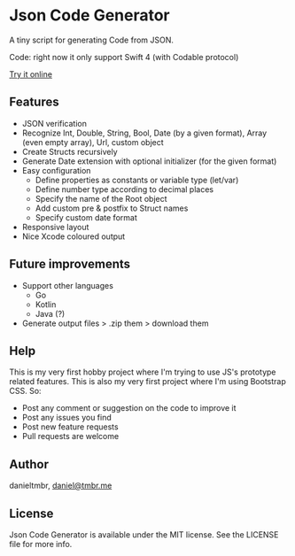 # Json Code Generator

A tiny script for generating Code from JSON.

Code: right now it only support Swift 4 (with Codable protocol)

[Try it online](http://danieltmbr.github.io/JsonCodeGenerator/)

## Features

* JSON verification
* Recognize Int, Double, String, Bool, Date (by a given format), Array (even empty array), Url, custom object
* Create Structs recursively
* Generate Date extension with optional initializer (for the given format)
* Easy configuration
    * Define properties as constants or variable type (let/var)
    * Define number type according to decimal places
    * Specify the name of the Root object
    * Add custom pre & postfix to Struct names
    * Specify custom date format
* Responsive layout
* Nice Xcode coloured output

## Future improvements

* Support other languages
    * Go
    * Kotlin
    * Java (?)
* Generate output files > .zip them > download them

## Help

This is my very first hobby project where I'm trying to use JS's prototype related features. This is also my very first project where I'm using Bootstrap CSS.  So:

* Post any comment or suggestion on the code to improve it
* Post any issues you find
* Post new feature requests
* Pull requests are welcome

## Author

danieltmbr, daniel@tmbr.me

## License

Json Code Generator is available under the MIT license. See the LICENSE file for more info.
